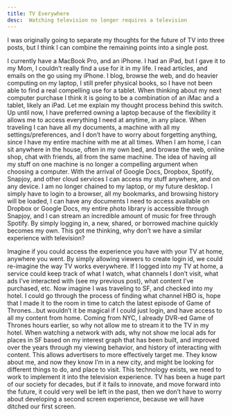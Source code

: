 ```yaml
---
title: TV Everywhere
desc:  Watching television no longer requires a television
---
```


I was originally going to separate my thoughts for the future of TV into three posts, but I think I can combine the remaining points into a single post.

I currently have a MacBook Pro, and an iPhone.  I had an iPad, but I gave it to my Mom, I couldn’t really find a use for it in my life.  I read articles, and emails on the go using my iPhone. I blog, browse the web, and do heavier computing on my laptop, I still prefer physical books, so I have not been able to find a real compelling use for a tablet.  When thinking about my next computer purchase I think it is going to be a combination of an iMac and a tablet, likely an iPad.  Let me explain my thought process behind this switch.  Up until now, I have preferred owning a laptop because of the flexibility it allows me to access everything I need at anytime, in any place.  When traveling I can have all my documents, a machine with all my settings/preferences, and I don’t have to worry about forgetting anything, since I have my entire machine with me at all times.  When I am home, I can sit anywhere in the house, often in my own bed, and browse the web, online shop, chat with friends, all from the same machine.  The idea of having all my stuff on one machine is no longer a compelling argument when choosing a computer.  With the arrival of Google Docs, Dropbox, Spotify, Snapjoy, and other cloud services I can access my stuff anywhere, and on any device.  I am no longer chained to my laptop, or my future desktop.  I simply have to login to a browser, all my bookmarks, and browsing history will be loaded, I can have any documents I need to access available on Dropbox or Google Docs, my entire photo library is accessible through Snapjoy, and I can stream an incredible amount of music for free through Spotify.  By simply logging in, a new, shared, or borrowed machine quickly becomes my own.  This got me thinking, why don’t we have a similar experience with television?

Imagine if you could access the experience you have with your TV at home, anywhere you went.  By simply allowing viewers to create login id, we could re-imagine the way TV works everywhere.  If I logged into my TV at home, a service could keep track of what I watch, what channels I don’t visit, what ads I’ve interacted with (see my previous post), what content I’ve purchased, etc.  Now imagine I was traveling to SF, and checked into my hotel.  I could go through the process of finding what channel HBO is, hope that I made it to the room in time to catch the latest episode of Game of Thrones…but wouldn’t it be magical if I could just login, and have access to all my content from home.  Coming from NYC, I already DVR-ed Game of Thrones hours earlier, so why not allow me to stream it to the TV in my hotel.  When watching a network with ads, why not show me local ads for places in SF based on my interest graph that has been built, and improved over the years through my viewing behavior, and history of interacting with content.  This allows advertisers to more effectively target me.  They know about me, and now they know I’m in a new city, and might be looking for different things to do, and place to visit.  This technology exists, we need to work to implement it into the television experience.  TV has been a huge part of our society for decades, but if it fails to innovate, and move forward into the future, it could very well be left in the past, then we don’t have to worry about developing a second screen experience, because we will have ditched our first screen.
